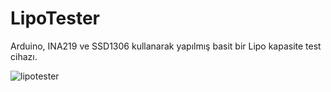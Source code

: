 # LipoTester
Arduino, INA219 ve SSD1306 kullanarak yapılmış basit bir Lipo kapasite test cihazı.

![lipotester](https://user-images.githubusercontent.com/18221710/44948798-ea730280-ae2c-11e8-86d3-b5c1970181a1.png)
